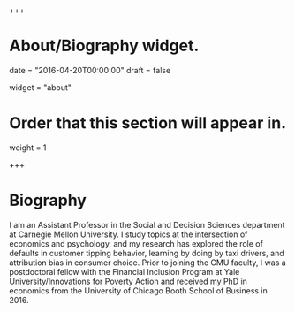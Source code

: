 +++
# About/Biography widget.

date = "2016-04-20T00:00:00"
draft = false

widget = "about"

# Order that this section will appear in.
weight = 1


+++

# Biography

I am an Assistant Professor in the Social and Decision Sciences department at Carnegie Mellon University. I study topics at the intersection of economics and psychology, and my research has explored the role of defaults in customer tipping behavior, learning by doing by taxi drivers, and attribution bias in consumer choice. Prior to joining the CMU faculty, I was a postdoctoral fellow with the Financial Inclusion Program at Yale University/Innovations for Poverty Action and received my PhD in economics from the University of Chicago Booth School of Business in 2016.